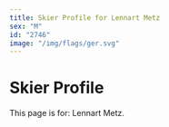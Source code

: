 ```yaml
---
title: Skier Profile for Lennart Metz
sex: "M"
id: "2746"
image: "/img/flags/ger.svg" 
---
```


# Skier Profile

This page is for: Lennart Metz.
    